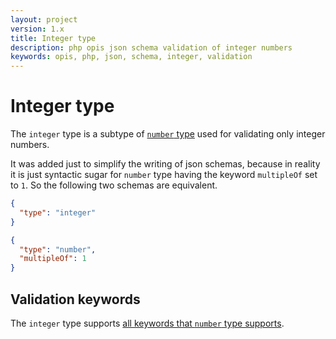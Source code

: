 ```yaml
---
layout: project
version: 1.x
title: Integer type
description: php opis json schema validation of integer numbers
keywords: opis, php, json, schema, integer, validation
---
```


# Integer type

The `integer` type is a subtype of [`number` type](number.html) used
for validating only integer numbers. 

It was added just to simplify the writing of json schemas, because
in reality it is just syntactic sugar for `number` type having the keyword
`multipleOf` set to `1`. So the following two schemas are equivalent.

```json
{
  "type": "integer"
}
```

```json
{
  "type": "number",
  "multipleOf": 1
}
```

## Validation keywords

The `integer` type supports [all keywords that `number` type supports](number.html#validation-keywords).
